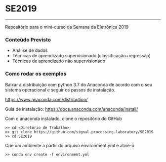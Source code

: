 # SE2019
---

Repositório para o mini-curso da Semana da Eletrônica 2019

### Conteúdo Previsto

* Análise de dados
* Técnicas de aprendizado supervisionado (classificação+regressão)
* Técnicas de aprendizado não supervisionado 

### Como rodar os exemplos

Baixar a distribuição com python 3.7 do Anaconda de acordo com o seu sistema operacional e seguir os passos de instalação.

https://www.anaconda.com/distribution/

Guia de instalação: https://docs.anaconda.com/anaconda/install/


Com o anaconda instalado, clone o repositório do GitHub

```
>> cd <Diretório de Trabalho>
>> git clone https://github.com/signal-processing-laboratory/SE2019
>> cd SE2019
```

Crie um ambiente a partir do arquivo environment.yml e ative-o

```
>> conda env create -f environment.yml
```